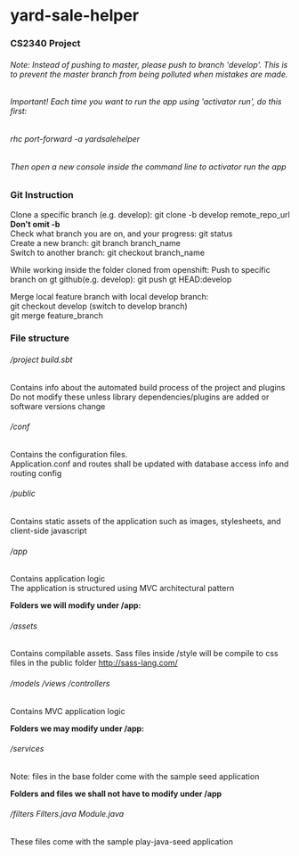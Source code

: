 # yard-sale-helper

### CS2340 Project
###### Note: Instead of pushing to master, please push to branch 'develop'. This is to prevent the master branch from being polluted when mistakes are made.

###### Important! Each time you want to run the app using 'activator run', do this first:  
###### rhc port-forward -a yardsalehelper
###### Then open a new console inside the command line to activator run the app

### Git Instruction 
Clone a specific branch (e.g. develop): git clone -b develop remote_repo_url **Don't omit -b**  
Check what branch you are on, and your progress: git status  
Create a new branch: git branch branch_name  
Switch to another branch: git checkout branch_name  
  
While working inside the folder cloned from openshift:
Push to specific branch on gt github(e.g. develop): git push gt HEAD:develop  
  
Merge local feature branch with local develop branch:  
git checkout develop (switch to develop branch)  
git merge feature_branch  

### File structure

###### /project build.sbt
Contains info about the automated build process of the project and plugins  
Do not modify these unless library dependencies/plugins are added or software versions change  

###### /conf
Contains the configuration files.  
Application.conf and routes shall be updated with database access info and routing config

###### /public
Contains static assets of the application such as images, stylesheets, and client-side javascript

###### /app
Contains application logic  
The application is structured using MVC architectural pattern  

**Folders we will modify under /app:**
###### /assets
Contains compilable assets. Sass files inside /style will be compile to css files in the public folder
http://sass-lang.com/  
###### /models /views /controllers
Contains MVC application logic  

**Folders we may modify under /app:**
###### /services
Note: files in the base folder come with the sample seed application  

**Folders and files we shall not have to modify under /app**
###### /filters Filters.java Module.java
These files come with the sample play-java-seed application  
